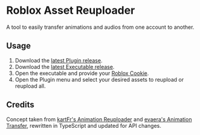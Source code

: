 # Roblox Asset Reuploader
A tool to easily transfer animations and audios from one account to another.

## Usage
1. Download the [latest Plugin release](https://github.com/ShadowDaughter/Roblox-Asset-Reuploader/releases/latest/download/AssetReuploader.rbxmx).
2. Download the [latest Executable release](https://github.com/ShadowDaughter/Roblox-Asset-Reuploader/releases/latest/download/Roblox.Asset.Reuploader.zip).
3. Open the executable and provide your [Roblox Cookie](https://chromewebstore.google.com/detail/cookie-editor/hlkenndednhfkekhgcdicdfddnkalmdm).
4. Open the Plugin menu and select your desired assets to reupload or reupload all.

## Credits
Concept taken from [kartFr's Animation Reuploader](https://github.com/kartFr/Auto-Animation-Reuploader) and [evaera's Animation Transfer](https://github.com/evaera/roblox-animation-transfer), rewritten in TypeScript and updated for API changes.
